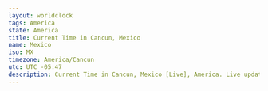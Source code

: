 ```yaml
---
layout: worldclock
tags: America
state: America
title: Current Time in Cancun, Mexico
name: Mexico
iso: MX
timezone: America/Cancun
utc: UTC -05:47
description: Current Time in Cancun, Mexico [Live], America. Live update now time in Cancun, timezone America/Cancun, UTC -05:47, Country ISO code & Current Local Time.
---
```


